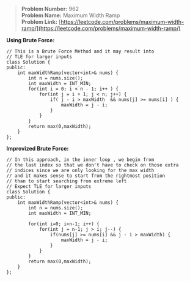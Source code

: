 > **Problem Number:** 962 <br>
> **Problem Name:** Maximum Width Ramp <br>
> **Problem Link:** [https://leetcode.com/problems/maximum-width-ramp/](https://leetcode.com/problems/maximum-width-ramp/) <br>

**Using Brute Force:**

    // This is a Brute Force Method and it may result into
    // TLE for larger inputs
    class Solution {
    public:
        int maxWidthRamp(vector<int>& nums) {
            int n = nums.size();
            int maxWidth = INT_MIN;
            for(int i = 0; i < n - 1; i++ ) {
                for(int j = i + 1; j < n; j++) {
                    if( j - i > maxWidth  && nums[j] >= nums[i] ) {
                        maxWidth = j - i;
                    }
                }
            }
            return max(0,maxWidth);
        }
    };

**Improvized Brute Force:**

    // In this approach, in the inner loop , we begin from 
    // the last index so that we don't have to check on those extra 
    // indices since we are only looking for the max width
    // and it makes sense to start from the rightmost position
    // than to start searching from extreme left
    // Expect TLE for larger inputs
    class Solution {
    public:
        int maxWidthRamp(vector<int>& nums) {
            int n = nums.size();
            int maxWidth = INT_MIN;
            
            for(int i=0; i<n-1; i++) {
                for(int j = n-1; j > i; j--) {
                    if(nums[j] >= nums[i] && j - i > maxWidth) {
                        maxWidth = j - i;
                    }
                }
            }
            return max(0,maxWidth);
        }
    };